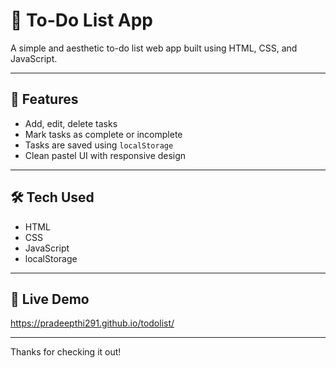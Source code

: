 # 📝 To-Do List App

A simple and aesthetic to-do list web app built using HTML, CSS, and JavaScript.

---

## 🚀 Features

- Add, edit, delete tasks
- Mark tasks as complete or incomplete
- Tasks are saved using `localStorage`
- Clean pastel UI with responsive design

---

## 🛠 Tech Used

- HTML
- CSS
- JavaScript
- localStorage

---

## 🔗 Live Demo

https://pradeepthi291.github.io/todolist/

---

Thanks for checking it out!
